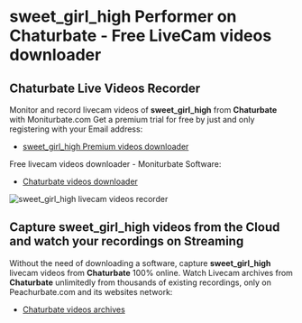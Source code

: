 # sweet_girl_high Performer on Chaturbate - Free LiveCam videos downloader

## Chaturbate Live Videos Recorder

Monitor and record livecam videos of **sweet_girl_high** from **Chaturbate** with Moniturbate.com
Get a premium trial for free by just and only registering with your Email address:
* [sweet_girl_high Premium videos downloader](https://moniturbate.com/request-demo-licence-key.html)

Free livecam videos downloader - Moniturbate Software:
* [Chaturbate videos downloader](https://moniturbate.com/moniturbate-download-software.html)

![sweet_girl_high livecam videos recorder](https://peachurnet.com/templates/moniturbate-software.png)


## Capture sweet_girl_high videos from the Cloud and watch your recordings on Streaming

Without the need of downloading a software, capture **sweet_girl_high** livecam videos from **Chaturbate** 100% online.
Watch Livecam archives from **Chaturbate** unlimitedly from thousands of existing recordings, only on Peachurbate.com and its websites network:
* [Chaturbate videos archives](https://peachurnet.com/)